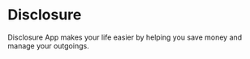# Disclosure
Disclosure App makes your life easier by helping you save money and manage your outgoings.
